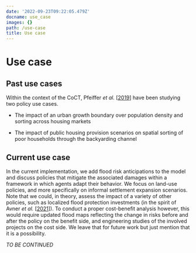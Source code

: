 ```yaml
---
date: '2022-09-23T09:22:05.479Z'
docname: use_case
images: {}
path: /use-case
title: Use case
---
```


# Use case

## Past use cases

Within the context of the CoCT, Pfeiffer *et al.* [[2019](#id6)] have been studying two policy use cases.


* The impact of an urban growth boundary over population density and sorting across housing markets


* The impact of public housing provision scenarios on spatial sorting of poor households through the backyarding channel

## Current use case

In the current implementation, we add flood risk anticipations to the model and discuss policies that mitigate the associated damages within a framework in which agents adapt their behavior. We focus on land-use policies, and more specifically on informal settlement expansion scenarios. Note that we could, in theory, assess the impact of a variety of other policies, such as localized flood protection investments (in the spirit of Avner *et al.* [[2021](#id21)]). To conduct a proper cost-benefit analysis however, this would require updated flood maps reflecting the change in risks before and after the policy on the benefit side, and engineering studies of the involved projects on the cost side. We leave that for future work but just mention that it is a possibility.

*TO BE CONTINUED*

<!-- Show updated plots in the same spirit as CREST presentation, commenting on the mechanism at play and its welfare assessment -->
